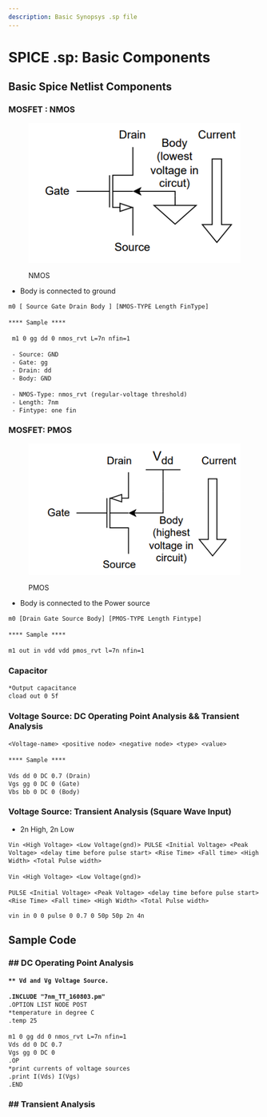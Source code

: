 ```yaml
---
description: Basic Synopsys .sp file
---
```


# SPICE .sp: Basic Components

## Basic Spice Netlist Components

### MOSFET : NMOS&#x20;

<figure><img src="../.gitbook/assets/Screenshot 2024-04-18 at 3.45.05 PM.png" alt=""><figcaption><p>NMOS</p></figcaption></figure>

* Body is connected to ground&#x20;

```
m0 [ Source Gate Drain Body ] [NMOS-TYPE Length FinType]

**** Sample **** 

 m1 0 gg dd 0 nmos_rvt L=7n nfin=1  
 
 - Source: GND 
 - Gate: gg 
 - Drain: dd
 - Body: GND
 
 - NMOS-Type: nmos_rvt (regular-voltage threshold)
 - Length: 7nm 
 - Fintype: one fin 
```

### MOSFET: PMOS

<figure><img src="../.gitbook/assets/Screenshot 2024-04-18 at 3.45.40 PM.png" alt=""><figcaption><p>PMOS</p></figcaption></figure>

* Body is connected to the Power source

```
m0 [Drain Gate Source Body] [PMOS-TYPE Length Fintype]

**** Sample ****

m1 out in vdd vdd pmos_rvt l=7n nfin=1
```

### Capacitor

```
*Output capacitance
cload out 0 5f
```

### Voltage Source: DC Operating Point Analysis && Transient Analysis&#x20;

```
<Voltage-name> <positive node> <negative node> <type> <value>

**** Sample ****

Vds dd 0 DC 0.7 (Drain)
Vgs gg 0 DC 0 (Gate)
Vbs bb 0 DC 0 (Body)
```

### Voltage Source: Transient Analysis (Square Wave Input)

* 2n High, 2n Low

```
Vin <High Voltage> <Low Voltage(gnd)> PULSE <Initial Voltage> <Peak Voltage> <delay time before pulse start> <Rise Time> <Fall time> <High Width> <Total Pulse width>

Vin <High Voltage> <Low Voltage(gnd)> 

PULSE <Initial Voltage> <Peak Voltage> <delay time before pulse start> <Rise Time> <Fall time> <High Width> <Total Pulse width>
```

```
vin in 0 0 pulse 0 0.7 0 50p 50p 2n 4n
```







## Sample Code&#x20;

### ## DC Operating Point Analysis

<pre><code><strong>** Vd and Vg Voltage Source. 
</strong><strong>
</strong><strong>.INCLUDE "7nm_TT_160803.pm"
</strong>.OPTION LIST NODE POST
*temperature in degree C
.temp 25

m1 0 gg dd 0 nmos_rvt L=7n nfin=1
Vds dd 0 DC 0.7
Vgs gg 0 DC 0
.OP
*print currents of voltage sources
.print I(Vds) I(Vgs)
.END
</code></pre>

### ## Transient Analysis&#x20;


